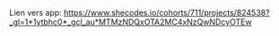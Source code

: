 Lien vers app: https://www.shecodes.io/cohorts/711/projects/824538?_gl=1*1ytbhc0*_gcl_au*MTMzNDQxOTA2MC4xNzQwNDcyOTEw 
